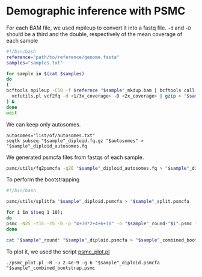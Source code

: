 # Demographic inference with PSMC
For each BAM file, we used mpileup to convert it into a fastq file. `-d` and `-D` should be a third and the double, respectively of the mean coverage of each sample

```bash
#!/bin/bash
reference="path/to/reference/genome.fasta"
samples="samples.txt"

for sample in $(cat $samples)
do
(
bcftools mpileup -C50 -f $refernce "$sample"_mkdup.bam | bcftools call -c - | \
  vcfutils.pl vcf2fq -d <1/3x_coverage> -D <2x_coverage> | gzip > "$sample"_diploid.fq.gz
) &
done
wait
```

We can keep only autosomes.
```
autosomes="list/of/autosomes.txt"
seqtk subseq "$sample"_diploid.fq.gz "$autosomes" > "$sample"_diploid_autosomes.fq
```
We generated psmcfa files from fastqs of each sample.
```bash
psmc/utils/fq2psmcfa -q20 "$sample"_diploid_autosomes.fq > "$sample"_diploid.psmcfa
```
To perform the bootstrapping

```bash
#!/bin/bash

psmc/utils/splitfa "$sample"_diploid.psmcfa > "$sample"_split.psmcfa

for i in $(seq 1 10);
do
psmc -N25 -t15 -r5 -b -p "4+30*2+4+6+10" -o "$sample"_round-"$i".psmc "$sample"_split.psmcfa
done

cat "$sample"_round* "$sample"_diploid.psmcfa > "$sample"_combined_bootstrap.psmc
```
To plot it, we used the script [psmc_plot.pl](https://github.com/lh3/psmc/blob/master/utils/psmc_plot.pl)

```
./psmc_plot.pl -R -u 2.4e-9 -g 6 "$sample"_diploid.psmcfa "$sample"_combined_bootstrap.psmc
```
